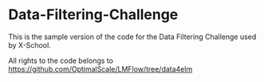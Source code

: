 # Data-Filtering-Challenge

This is the sample version of the code for the Data Filtering Challenge used by X-School. 

All rights to the code belongs to https://github.com/OptimalScale/LMFlow/tree/data4elm